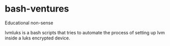 bash-ventures
=============

Educational non-sense

lvmluks is a bash scripts that tries to automate the process of setting up lvm inside a luks encrypted device.
